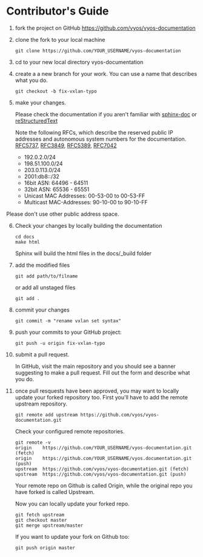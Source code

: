 # Contributor's Guide

1. fork the project on GitHub https://github.com/vyos/vyos-documentation
2. clone the fork to your local machine
    ```shell
    git clone https://github.com/YOUR_USERNAME/vyos-documentation
3. cd to your new local directory vyos-documentation
4. create a a new branch for your work. You can use a name that describes what you do.
    ```shell
    git checkout -b fix-vxlan-typo
    ```
5. make your changes.

   Please check the documentation if you aren't familiar with [sphinx-doc](http://http://www.sphinx-doc.org) or [reStructuredText](http://www.sphinx-doc.org/en/master/usage/restructuredtext/index.html)

   Note the following RFCs, which describe the reserved public IP addresses and autonomous system numbers for the documentation. [RFC5737](https://tools.ietf.org/html/rfc5737), [RFC3849](https://tools.ietf.org/html/rfc3849), [RFC5389](https://tools.ietf.org/html/rfc5398), [RFC7042](https://tools.ietf.org/html/rfc7042)

    * 192.0.2.0/24
    * 198.51.100.0/24
    * 203.0.113.0/24
    * 2001:db8::/32
    * 16bit ASN: 64496 - 64511
    * 32bit ASN: 65536 - 65551
    * Unicast MAC Addresses: 00-53-00 to 00-53-FF
    * Multicast MAC-Addresses: 90-10-00 to 90-10-FF

 Please don't use other public address space.

6. Check your changes by locally building the documentation
	```shell
	cd docs
	make html
	```
    Sphinx will build the html files in the docs/_build folder

7. add the modified files
    ```shell
    git add path/to/filname
    ```
    or add all unstaged files
    ```shell
    git add .
    ````
8. commit your changes
    ```shell
    git commit -m "rename vxlan set syntax"
    ```
9. push your commits to your GitHub project:

    ```shell
    git push -u origin fix-vxlan-typo
    ```
10. submit a pull request.

    In GitHub, visit the main repository and you should see a banner
    suggesting to make a pull request. Fill out the form and describe what you do.
    
11. once pull resquests have been approved, you may want to locally update your forked repository too. First you'll have to add the remote upstream repository.
	```shell
	git remote add upstream https://github.com/vyos/vyos-documentation.git
	```
    
    Check your configured remote repositories.
	```shell
	git remote -v
	origin    https://github.com/YOUR_USERNAME/vyos-documentation.git (fetch)
	origin    https://github.com/YOUR_USERNAME/vyos.documentation.git (push)
	upstream  https://github.com/vyos/vyos-documentation.git (fetch)
	upstream  https://github.com/vyos/vyos-documentation.git (push)
	```

    Your remote repo on Github is called Origin, while the original repo you have forked is called Upstream.

    Now you can locally update your forked repo.
	```shell
	git fetch upstream
	git checkout master
	git merge upstream/master
	```
    If you want to update your fork on Github too:
	```shell
	git push origin master
	```

